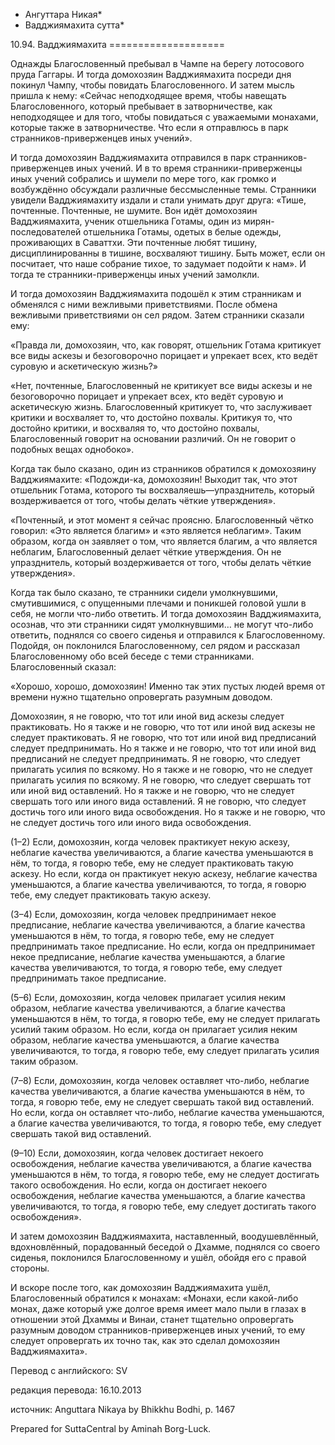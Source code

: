 * Ангуттара Никая*
* Вадджиямахита сутта*

10\.94\. Вадджиямахита
\=\=\=\=\=\=\=\=\=\=\=\=\=\=\=\=\=\=\=\=

Однажды Благословенный пребывал в Чампе на берегу лотосового пруда Гаггары\. И тогда домохозяин Вадджиямахита посреди дня покинул Чампу, чтобы повидать Благословенного\. И затем мысль пришла к нему: «Сейчас неподходящее время, чтобы навещать Благословенного, который пребывает в затворничестве, как неподходящее и для того, чтобы повидаться с уважаемыми монахами, которые также в затворничестве\. Что если я отправлюсь в парк странников\-приверженцев иных учений»\.

И тогда домохозяин Вадджиямахита отправился в парк странников\-приверженцев иных учений\. И в то время странники\-приверженцы иных учений собрались и шумели по мере того, как громко и возбуждённо обсуждали различные бессмысленные темы\. Странники увидели Вадджиямахиту издали и стали унимать друг друга: «Тише, почтенные\. Почтенные, не шумите\. Вон идёт домохозяин Вадджиямахита, ученик отшельника Готамы, один из мирян\-последователей отшельника Готамы, одетых в белые одежды, проживающих в Саваттхи\. Эти почтенные любят тишину, дисциплинированны в тишине, восхваляют тишину\. Быть может, если он посчитает, что наше собрание тихое, то задумает подойти к нам»\. И тогда те странники\-приверженцы иных учений замолкли\.

И тогда домохозяин Вадджиямахита подошёл к этим странникам и обменялся с ними вежливыми приветствиями\. После обмена вежливыми приветствиями он сел рядом\. Затем странники сказали ему:

«Правда ли, домохозяин, что, как говорят, отшельник Готама критикует все виды аскезы и безоговорочно порицает и упрекает всех, кто ведёт суровую и аскетическую жизнь?»

«Нет, почтенные, Благословенный не критикует все виды аскезы и не безоговорочно порицает и упрекает всех, кто ведёт суровую и аскетическую жизнь\. Благословенный критикует то, что заслуживает критики и восхваляет то, что достойно похвалы\. Критикуя то, что достойно критики, и восхваляя то, что достойно похвалы, Благословенный говорит на основании различий\. Он не говорит о подобных вещах однобоко»\.

Когда так было сказано, один из странников обратился к домохозяину Вадджиямахите: «Подожди\-ка, домохозяин\! Выходит так, что этот отшельник Готама, которого ты восхваляешь—упразднитель, который воздерживается от того, чтобы делать чёткие утверждения»\.

«Почтенный, и этот момент я сейчас проясню\. Благословенный чётко говорил: «Это является благим» и «это является неблагим»\. Таким образом, когда он заявляет о том, что является благим, а что является неблагим, Благословенный делает чёткие утверждения\. Он не упразднитель, который воздерживается от того, чтобы делать чёткие утверждения»\.

Когда так было сказано, те странники сидели умолкнувшими, смутившимися, с опущенными плечами и поникшей головой ушли в себя, не могли что\-либо ответить\. И тогда домохозяин Вадджиямахита, осознав, что эти странники сидят умолкнувшими… не могут что\-либо ответить, поднялся со своего сиденья и отправился к Благословенному\. Подойдя, он поклонился Благословенному, сел рядом и рассказал Благословенному обо всей беседе с теми странниками\. Благословенный сказал:

«Хорошо, хорошо, домохозяин\! Именно так этих пустых людей время от времени нужно тщательно опровергать разумным доводом\.

Домохозяин, я не говорю, что тот или иной вид аскезы следует практиковать\. Но я также и не говорю, что тот или иной вид аскезы не следует практиковать\. Я не говорю, что тот или иной вид предписаний следует предпринимать\. Но я также и не говорю, что тот или иной вид предписаний не следует предпринимать\. Я не говорю, что следует прилагать усилия по всякому\. Но я также и не говорю, что не следует прилагать усилия по всякому\. Я не говорю, что следует свершать тот или иной вид оставлений\. Но я также и не говорю, что не следует свершать того или иного вида оставлений\. Я не говорю, что следует достичь того или иного вида освобождения\. Но я также и не говорю, что не следует достичь того или иного вида освобождения\.

\(1–2\) Если, домохозяин, когда человек практикует некую аскезу, неблагие качества увеличиваются, а благие качества уменьшаются в нём, то тогда, я говорю тебе, ему не следует практиковать такую аскезу\. Но если, когда он практикует некую аскезу, неблагие качества уменьшаются, а благие качества увеличиваются, то тогда, я говорю тебе, ему следует практиковать такую аскезу\.

\(3–4\) Если, домохозяин, когда человек предпринимает некое предписание, неблагие качества увеличиваются, а благие качества уменьшаются в нём, то тогда, я говорю тебе, ему не следует предпринимать такое предписание\. Но если, когда он предпринимает некое предписание, неблагие качества уменьшаются, а благие качества увеличиваются, то тогда, я говорю тебе, ему следует предпринимать такое предписание\.

\(5–6\) Если, домохозяин, когда человек прилагает усилия неким образом, неблагие качества увеличиваются, а благие качества уменьшаются в нём, то тогда, я говорю тебе, ему не следует прилагать усилий таким образом\. Но если, когда он прилагает усилия неким образом, неблагие качества уменьшаются, а благие качества увеличиваются, то тогда, я говорю тебе, ему следует прилагать усилия таким образом\.

\(7–8\) Если, домохозяин, когда человек оставляет что\-либо, неблагие качества увеличиваются, а благие качества уменьшаются в нём, то тогда, я говорю тебе, ему не следует свершать такой вид оставлений\. Но если, когда он оставляет что\-либо, неблагие качества уменьшаются, а благие качества увеличиваются, то тогда, я говорю тебе, ему следует свершать такой вид оставлений\.

\(9–10\) Если, домохозяин, когда человек достигает некоего освобождения, неблагие качества увеличиваются, а благие качества уменьшаются в нём, то тогда, я говорю тебе, ему не следует достигать такого освобождения\. Но если, когда он достигает некоего освобождения, неблагие качества уменьшаются, а благие качества увеличиваются, то тогда, я говорю тебе, ему следует достигать такого освобождения»\.

И затем домохозяин Вадджиямахита, наставленный, воодушевлённый, вдохновлённый, порадованный беседой о Дхамме, поднялся со своего сиденья, поклонился Благословенному и ушёл, обойдя его с правой стороны\.

И вскоре после того, как домохозяин Вадджиямахита ушёл, Благословенный обратился к монахам: «Монахи, если какой\-либо монах, даже который уже долгое время имеет мало пыли в глазах в отношении этой Дхаммы и Винаи, станет тщательно опровергать разумным доводом странников\-приверженцев иных учений, то ему следует опровергать их точно так, как это сделал домохозяин Вадджиямахита»\.

Перевод с английского: SV

редакция перевода: 16\.10\.2013

источник: Anguttara Nikaya by Bhikkhu Bodhi, p\. 1467

Prepared for SuttaCentral by Aminah Borg\-Luck\.